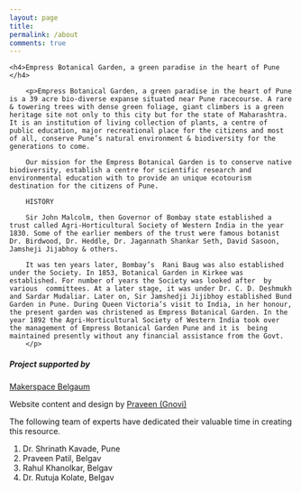 ```yaml
---
layout: page
title:
permalink: /about
comments: true
---
```


<div class="row justify-content-between">
<div class="col-md-8 pr-5">

	<h4>Empress Botanical Garden, a green paradise in the heart of Pune </h4>

		<p>Empress Botanical Garden, a green paradise in the heart of Pune is a 39 acre bio-diverse expanse situated near Pune racecourse. A rare & towering trees with dense green foliage, giant climbers is a green heritage site not only to this city but for the state of Maharashtra. It is an institution of living collection of plants, a centre of public education, major recreational place for the citizens and most of all, conserve Pune’s natural environment & biodiversity for the generations to come.

		Our mission for the Empress Botanical Garden is to conserve native biodiversity, establish a centre for scientific research and environmental education with to provide an unique ecotourism destination for the citizens of Pune.

		HISTORY

		Sir John Malcolm, then Governor of Bombay state established a trust called Agri-Horticultural Society of Western India in the year 1830. Some of the earlier members of the trust were famous botanist Dr. Birdwood, Dr. Heddle, Dr. Jagannath Shankar Seth, David Sasoon, Jamsheji Jijabhoy & others.

		It was ten years later, Bombay’s  Rani Baug was also established under the Society. In 1853, Botanical Garden in Kirkee was established. For number of years the Society was looked after  by various  committees. At a later stage, it was under Dr. C. D. Deshmukh and Sardar Mudaliar. Later on, Sir Jamshedji Jijibhoy established Bund Garden in Pune. During Queen Victoria’s visit to India, in her honour, the present garden was christened as Empress Botanical Garden. In the year 1892 the Agri-Horticultural Society of Western India took over the management of Empress Botanical Garden Pune and it is  being maintained presently without any financial assistance from the Govt.
		</p> 




</div>

<div class="col-md-4">

<div class="sticky-top sticky-top-80">
<h5>Project supported by </h5>
<P> <a target="_blank" href="http://makerspacebgm.in/">Makerspace Belgaum</a></p>

<p>Website content and design by <a target="_blank" href="http://www.gnovi.in/sample-page/">Praveen (Gnovi) </a> </p>
	<p>The following team of experts have dedicated their valuable time in creating this resource.
<ol>
  <li>Dr. Shrinath Kavade, Pune</li>
  <li>Praveen Patil, Belgav</li>
  <li>Rahul Khanolkar, Belgav</li>
  <li>Dr. Rutuja Kolate, Belgav</li>
	
  </ol>
</p> 	

</div>
</div>
</div>
